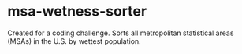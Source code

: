 # msa-wetness-sorter
Created for a coding challenge.  Sorts all metropolitan statistical areas (MSAs) in the U.S. by wettest population.
